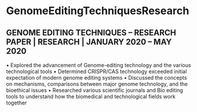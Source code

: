 # GenomeEditingTechniquesResearch

## GENOME EDITING TECHNIQUES – RESEARCH PAPER | RESEARCH | JANUARY 2020 – MAY 2020
• Explored the advancement of Genome-editing technology and the various technological tools
• Determined CRISPR/CAS technology exceeded initial expectation of modern genome editing systems
• Discussed the concepts on mechanisms, comparisons between major genome technology, and the
bioethical issues
• Researched various scientific journals and Bio editing tools to understand how the biomedical and
technological fields work together
